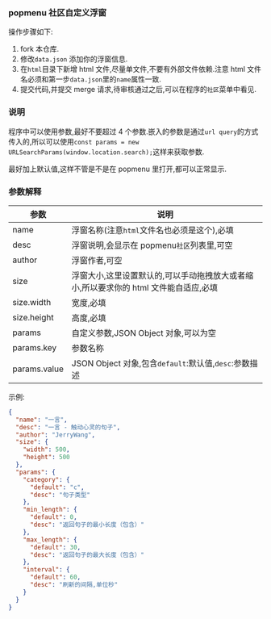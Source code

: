 ### popmenu 社区自定义浮窗

操作步骤如下:

1. fork 本仓库.
2. 修改`data.json` 添加你的浮窗信息.
3. 在`html`目录下新增 html 文件,尽量单文件,不要有外部文件依赖.注意 html 文件名必须和第一步`data.json`里的`name`属性一致.
4. 提交代码,并提交 merge 请求,待审核通过之后,可以在程序的`社区`菜单中看见.

### 说明

程序中可以使用参数,最好不要超过 4 个参数.嵌入的参数是通过`url query`的方式传入的,所以可以使用`const params = new URLSearchParams(window.location.search);`这样来获取参数.

最好加上默认值,这样不管是不是在 popmenu 里打开,都可以正常显示.

### 参数解释

| 参数         | 说明                                                                                 |
| ------------ | ------------------------------------------------------------------------------------ |
| name         | 浮窗名称(注意`html`文件名也必须是这个),必填                                          |
| desc         | 浮窗说明,会显示在 popmenu`社区`列表里,可空                                           |
| author       | 浮窗作者,可空                                                                        |
| size         | 浮窗大小,这里设置默认的,可以手动拖拽放大或者缩小,所以要求你的 html 文件能自适应,必填 |
| size.width   | 宽度,必填                                                                            |
| size.height  | 高度,必填                                                                            |
| params       | 自定义参数,JSON Object 对象,可以为空                                                 |
| params.key   | 参数名称                                                                             |
| params.value | JSON Object 对象,包含`default`:默认值,`desc`:参数描述                                |

示例:

```json
{
  "name": "一言",
  "desc": "一言 - 触动心灵的句子",
  "author": "JerryWang",
  "size": {
    "width": 500,
    "height": 500
  },
  "params": {
    "category": {
      "default": "c",
      "desc": "句子类型"
    },
    "min_length": {
      "default": 0,
      "desc": "返回句子的最小长度（包含）"
    },
    "max_length": {
      "default": 30,
      "desc": "返回句子的最大长度（包含）"
    },
    "interval": {
      "default": 60,
      "desc": "刷新的间隔,单位秒"
    }
  }
}
```
